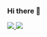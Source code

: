 ### Hi there 👋

<a href="https://github.com/sugidaffection">
    <img src="https://github-readme-stats.vercel.app/api?username=sugidaffection&show_icons=true&theme=monokai&include_all_commits=true&count_private=true"/>
</a>
<a href="https://github.com/sugidaffection">
    <img src="https://github-readme-stats.vercel.app/api/top-langs/?username=sugidaffection&layout=compact&langs_count=10&theme=monokai"/>
</a>
